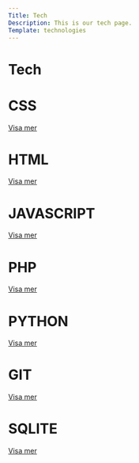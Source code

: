 ```yaml
---
Title: Tech
Description: This is our tech page.
Template: technologies
---
```


<div class="box-noborder span3">
  <h1>Tech</h1>
</div>

<div class="box span1">
  <h1>CSS</h1>
  <a href="%base_url%?technology/css">Visa mer</a>
</div>
<div class="box span2">
  <h1>HTML</h1>
  <a href="%base_url%?technology/html">Visa mer</a>
</div>
<div class="box span2">
  <h1></a>JAVASCRIPT</h1>
  <a href="%base_url%?technology/javascript">Visa mer</a>
</div>
<div class="box span1">
  <h1></a>PHP</h1>
  <a href="%base_url%?technology/php">Visa mer</a>
</div>
<div class="box span3">
  <h1>PYTHON</h1>
  <a href="%base_url%?technology/python">Visa mer</a>
</div>
<div class="box span1">
  <h1>GIT</h1>
  <a href="%base_url%?technology/git">Visa mer</a>
</div>
<div class="box span2">
  <h1>SQLITE</h1>
  <a href="%base_url%?technology/sqlite">Visa mer</a>
</div>
